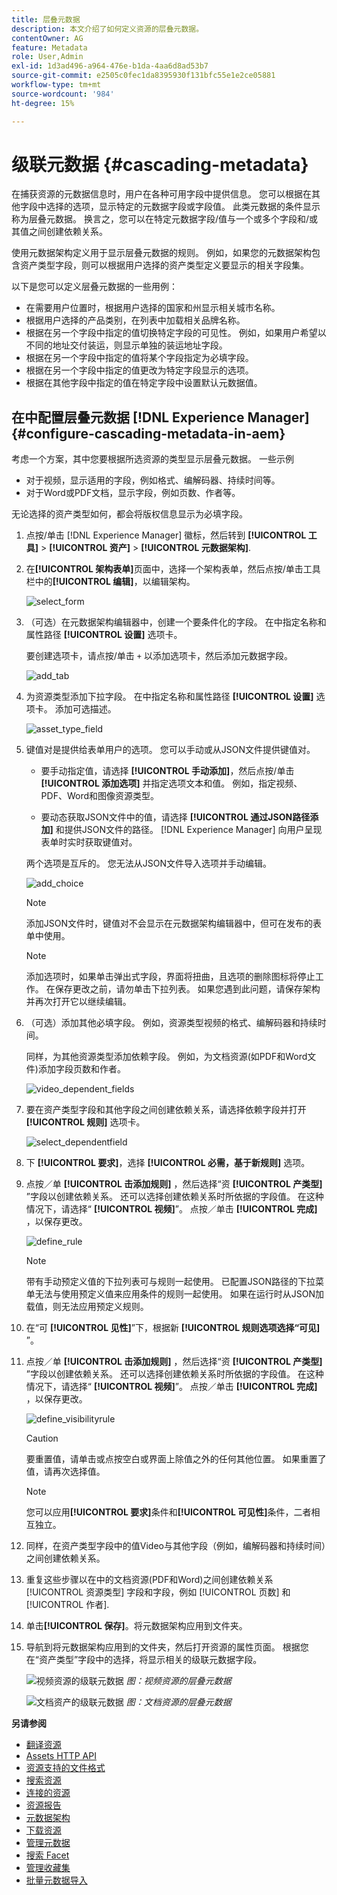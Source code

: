 ```yaml
---
title: 层叠元数据
description: 本文介绍了如何定义资源的层叠元数据。
contentOwner: AG
feature: Metadata
role: User,Admin
exl-id: 1d3ad496-a964-476e-b1da-4aa6d8ad53b7
source-git-commit: e2505c0fec1da8395930f131bfc55e1e2ce05881
workflow-type: tm+mt
source-wordcount: '984'
ht-degree: 15%

---
```


# 级联元数据 {#cascading-metadata}

在捕获资源的元数据信息时，用户在各种可用字段中提供信息。 您可以根据在其他字段中选择的选项，显示特定的元数据字段或字段值。 此类元数据的条件显示称为层叠元数据。 换言之，您可以在特定元数据字段/值与一个或多个字段和/或其值之间创建依赖关系。

使用元数据架构定义用于显示层叠元数据的规则。 例如，如果您的元数据架构包含资产类型字段，则可以根据用户选择的资产类型定义要显示的相关字段集。

以下是您可以定义层叠元数据的一些用例：

* 在需要用户位置时，根据用户选择的国家和州显示相关城市名称。
* 根据用户选择的产品类别，在列表中加载相关品牌名称。
* 根据在另一个字段中指定的值切换特定字段的可见性。 例如，如果用户希望以不同的地址交付装运，则显示单独的装运地址字段。
* 根据在另一个字段中指定的值将某个字段指定为必填字段。
* 根据在另一个字段中指定的值更改为特定字段显示的选项。
* 根据在其他字段中指定的值在特定字段中设置默认元数据值。

## 在中配置层叠元数据 [!DNL Experience Manager] {#configure-cascading-metadata-in-aem}

考虑一个方案，其中您要根据所选资源的类型显示层叠元数据。 一些示例

* 对于视频，显示适用的字段，例如格式、编解码器、持续时间等。
* 对于Word或PDF文档，显示字段，例如页数、作者等。

无论选择的资产类型如何，都会将版权信息显示为必填字段。

1. 点按/单击 [!DNL Experience Manager] 徽标，然后转到 **[!UICONTROL 工具]** > **[!UICONTROL 资产]** > **[!UICONTROL 元数据架构]**.
1. 在&#x200B;**[!UICONTROL 架构表单]**&#x200B;页面中，选择一个架构表单，然后点按/单击工具栏中的&#x200B;**[!UICONTROL 编辑]**，以编辑架构。

   ![select_form](assets/select_form.png)

1. （可选）在元数据架构编辑器中，创建一个要条件化的字段。 在中指定名称和属性路径 **[!UICONTROL 设置]** 选项卡。

   要创建选项卡，请点按/单击 `+` 以添加选项卡，然后添加元数据字段。

   ![add_tab](assets/add_tab.png)

1. 为资源类型添加下拉字段。 在中指定名称和属性路径 **[!UICONTROL 设置]** 选项卡。 添加可选描述。

   ![asset_type_field](assets/asset_type_field.png)

1. 键值对是提供给表单用户的选项。 您可以手动或从JSON文件提供键值对。

   * 要手动指定值，请选择 **[!UICONTROL 手动添加]**，然后点按/单击 **[!UICONTROL 添加选项]** 并指定选项文本和值。 例如，指定视频、PDF、Word和图像资源类型。

   * 要动态获取JSON文件中的值，请选择 **[!UICONTROL 通过JSON路径添加]** 和提供JSON文件的路径。 [!DNL Experience Manager] 向用户呈现表单时实时获取键值对。

   两个选项是互斥的。 您无法从JSON文件导入选项并手动编辑。

   ![add_choice](assets/add_choice.png)

   >[!NOTE]
   >
   >添加JSON文件时，键值对不会显示在元数据架构编辑器中，但可在发布的表单中使用。

   >[!NOTE]
   >
   >添加选项时，如果单击弹出式字段，界面将扭曲，且选项的删除图标将停止工作。 在保存更改之前，请勿单击下拉列表。 如果您遇到此问题，请保存架构并再次打开它以继续编辑。

1. （可选）添加其他必填字段。 例如，资源类型视频的格式、编解码器和持续时间。

   同样，为其他资源类型添加依赖字段。 例如，为文档资源(如PDF和Word文件)添加字段页数和作者。

   ![video_dependent_fields](assets/video_dependent_fields.png)

1. 要在资产类型字段和其他字段之间创建依赖关系，请选择依赖字段并打开 **[!UICONTROL 规则]** 选项卡。

   ![select_dependentfield](assets/select_dependentfield.png)

1. 下 **[!UICONTROL 要求]**，选择 **[!UICONTROL 必需，基于新规则]** 选项。
1. 点按／单 **[!UICONTROL 击添加规则]** ，然后选择“资 **[!UICONTROL 产类型]** ”字段以创建依赖关系。 还可以选择创建依赖关系时所依据的字段值。 在这种情况下，请选择“ **[!UICONTROL 视频]**”。 点按／单击 **[!UICONTROL 完成]** ，以保存更改。

   ![define_rule](assets/define_rule.png)

   >[!NOTE]
   >
   >带有手动预定义值的下拉列表可与规则一起使用。 已配置JSON路径的下拉菜单无法与使用预定义值来应用条件的规则一起使用。 如果在运行时从JSON加载值，则无法应用预定义规则。

1. 在“可 **[!UICONTROL 见性]**”下，根据新 **[!UICONTROL 规则选项选择“可见]** ”。

1. 点按／单 **[!UICONTROL 击添加规则]** ，然后选择“资 **[!UICONTROL 产类型]** ”字段以创建依赖关系。 还可以选择创建依赖关系时所依据的字段值。 在这种情况下，请选择“ **[!UICONTROL 视频]**”。 点按／单击 **[!UICONTROL 完成]** ，以保存更改。

   ![define_visibilityrule](assets/define_visibilityrule.png)

   >[!CAUTION]
   >
   >要重置值，请单击或点按空白或界面上除值之外的任何其他位置。 如果重置了值，请再次选择值。

   >[!NOTE]
   >
   >您可以应用&#x200B;**[!UICONTROL 要求]**&#x200B;条件和&#x200B;**[!UICONTROL 可见性]**&#x200B;条件，二者相互独立。

1. 同样，在资产类型字段中的值Video与其他字段（例如，编解码器和持续时间）之间创建依赖关系。
1. 重复这些步骤以在中的文档资源(PDF和Word)之间创建依赖关系 [!UICONTROL 资源类型] 字段和字段，例如 [!UICONTROL 页数] 和 [!UICONTROL 作者].
1. 单击&#x200B;**[!UICONTROL 保存]**。将元数据架构应用到文件夹。

1. 导航到将元数据架构应用到的文件夹，然后打开资源的属性页面。 根据您在“资产类型”字段中的选择，将显示相关的级联元数据字段。

   ![视频资源的级联元数据](assets/video_asset.png)
   *图：视频资源的层叠元数据*

   ![文档资产的级联元数据](assets/doc_type_fields.png)
   *图：文档资源的层叠元数据*

**另请参阅**

* [翻译资源](translate-assets.md)
* [Assets HTTP API](mac-api-assets.md)
* [资源支持的文件格式](file-format-support.md)
* [搜索资源](search-assets.md)
* [连接的资源](use-assets-across-connected-assets-instances.md)
* [资源报告](asset-reports.md)
* [元数据架构](metadata-schemas.md)
* [下载资源](download-assets-from-aem.md)
* [管理元数据](manage-metadata.md)
* [搜索 Facet](search-facets.md)
* [管理收藏集](manage-collections.md)
* [批量元数据导入](metadata-import-export.md)
